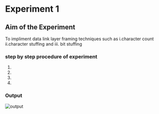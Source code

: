 # Experiment 1

## Aim of the Experiment
To impliment data link layer framing techniques such as
i.character count ii.character stuffing and iii. bit stuffing

### step by step procedure of experiment
1.
2.
3.
4.

### Output

![output](screenshot4.png)
